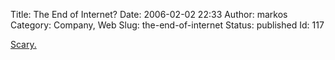 Title: The End of Internet?
Date: 2006-02-02 22:33
Author: markos
Category: Company, Web
Slug: the-end-of-internet
Status: published
Id: 117

<html>
 <body>
  <div>
   <p>
    <a href="http://www.thenation.com/doc/20060213/chester">
     Scary.
    </a>
   </p>
  </div>
 </body>
</html>